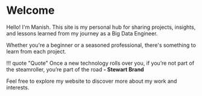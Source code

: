 # Welcome

Hello! I'm Manish. This site is my personal hub for sharing projects, insights, and lessons learned from my journey as a Big Data Engineer.

Whether you're a beginner or a seasoned professional, there's something to learn from each project.

!!! quote "Quote"
    Once a new technology rolls over you, if you’re not part of the steamroller, you’re part of the road **- Stewart Brand**

Feel free to explore my website to discover more about my work and interests.
